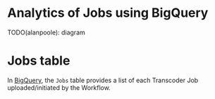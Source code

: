 # Analytics of Jobs using BigQuery

TODO(alanpoole): diagram

# Jobs table
In [BigQuery](https://console.cloud.google.com/bigquery), the `Jobs` table provides a list of each Transcoder Job uploaded/initiated by the Workflow.